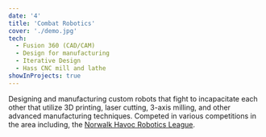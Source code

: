 ```yaml
---
date: '4'
title: 'Combat Robotics'
cover: './demo.jpg'
tech:
  - Fusion 360 (CAD/CAM)
  - Design for manufacturing
  - Iterative Design
  - Hass CNC mill and lathe
showInProjects: true
---
```


Designing and manufacturing custom robots that fight to incapacitate each other that utilize 3D printing, laser cutting, 3-axis milling, and other advanced manufacturing techniques. Competed in various competitions in the area including, the [Norwalk Havoc Robotics League](https://50day.io/mediawiki/index.php/Norwalk_Havoc_Robot_League).
